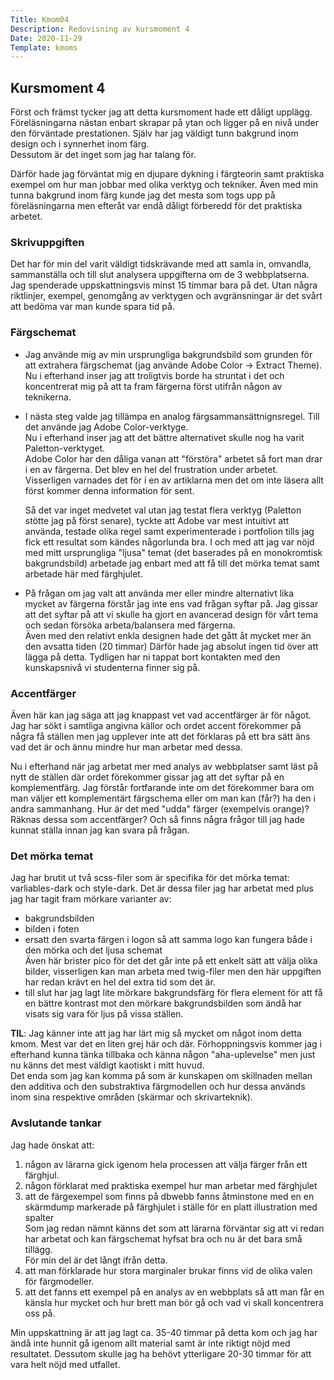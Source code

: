 ```yaml
---
Title: Kmom04
Description: Redovisning av kursmoment 4
Date: 2020-11-29
Template: kmoms
---
```


## Kursmoment 4

Först och främst tycker jag att detta kursmoment hade ett dåligt upplägg.
Föreläsningarna nästan enbart skrapar på ytan och ligger på en nivå under den förväntade prestationen.
Själv har jag väldigt tunn bakgrund inom design och i synnerhet inom färg.  
Dessutom är det inget som jag har talang för.

Därför hade jag förväntat mig en djupare dykning i färgteorin samt praktiska exempel om hur man jobbar med olika verktyg och tekniker.
Även med min tunna bakgrund inom färg kunde jag det mesta som togs upp på föreläsningarna
men efteråt var endå dåligt förberedd för det praktiska arbetet.

### Skrivuppgiften

Det har för min del varit väldigt tidskrävande med att samla in, omvandla, sammanställa och till slut analysera uppgifterna om de 3 webbplatserna.
Jag spenderade uppskattningsvis minst 15 timmar bara på det.
Utan några riktlinjer, exempel, genomgång av verktygen och avgränsningar är det svårt att bedöma var man kunde spara tid på.

### Färgschemat

- Jag använde mig av min ursprungliga bakgrundsbild som grunden för att extrahera färgschemat (jag använde Adobe Color -> Extract Theme).
  Nu i efterhand inser jag att troligtvis borde ha struntat i det och koncentrerat mig på att ta fram färgerna först utifrån någon av teknikerna.
- I nästa steg valde jag tillämpa en analog färgsammansättnignsregel. Till det använde jag Adobe Color-verktyge.  
  Nu i efterhand inser jag att det bättre alternativet skulle nog ha varit Paletton-verktyget.  
  Adobe Color har den dåliga vanan att "förstöra" arbetet så fort man drar i en av färgerna.
  Det blev en hel del frustration under arbetet. Visserligen varnades det för i en av artiklarna men det om inte läsera allt först kommer denna information för sent.

  Så det var inget medvetet val utan jag testat flera verktyg (Paletton stötte jag på först senare), tyckte att Adobe var mest intuitivt att använda,
  testade olika regel samt experimenterade i portfolion tills jag fick ett resultat som kändes någorlunda bra.
  I och med att jag var nöjd med mitt ursprungliga "ljusa" temat (det baserades på en monokromtisk bakgrundsbild)
  arbetade jag enbart med att få till det mörka temat samt arbetade här med färghjulet.
- På frågan om jag valt att använda mer eller mindre alternativt lika mycket av färgerna förstår jag inte ens vad frågan syftar på.
  Jag gissar att det syftar på att vi skulle ha gjort en avancerad design för vårt tema och sedan försöka arbeta/balansera med färgerna.  
  Även med den relativt enkla designen hade det gått åt mycket mer än den avsatta tiden (20 timmar)
  Därför hade jag absolut ingen tid över att lägga på detta. Tydligen har ni tappat bort kontakten med den kunskapsnivå vi studenterna finner sig på.

### Accentfärger

Även här kan jag säga att jag knappast vet vad accentfärger är för något. Jag har sökt i samtliga angivna källor
och ordet accent förekommer på några få ställen men jag upplever inte att det förklaras på ett bra sätt äns vad det är
och ännu mindre hur man arbetar med dessa.

Nu i efterhand när jag arbetat mer med analys av webbplatser samt läst på nytt de ställen där ordet förekommer gissar jag att det syftar på en komplementfärg. Jag förstår fortfarande inte om det förekommer bara
om man väljer ett komplementärt färgschema eller om man kan (får?) ha den i andra sammanhang.
Hur är det med "udda" färger (exempelvis orange)? Räknas dessa som accentfärger?
Och så finns några frågor till jag hade kunnat ställa innan jag kan svara på frågan.

### Det mörka temat

Jag har brutit ut två scss-filer som är specifika för det mörka temat: varliables-dark och style-dark.
Det är dessa filer jag har arbetat med plus jag har tagit fram mörkare varianter av:

- bakgrundsbilden
- bilden i foten
- ersatt den svarta färgen i logon så att samma logo kan fungera både i den mörka och det ljusa schemat  
  Även här brister pico för det det går inte på ett enkelt sätt att välja olika bilder, visserligen kan man arbeta med twig-filer
  men den här uppgiften har redan krävt en hel del extra tid som det är.
- till slut har jag lagt lite mörkare bakgrundsfärg för flera element för att få en bättre kontrast mot den mörkare bakgrundsbilden
  som ändå har visats sig vara för ljus på vissa ställen.

__TIL__: Jag känner inte att jag har lärt mig så mycket om något inom detta kmom. Mest var det en liten grej här och där.
Förhoppningsvis kommer jag i efterhand kunna tänka tillbaka och känna någon "aha-uplevelse" men just nu känns det mest väldigt kaotiskt i mitt huvud.  
Det enda som jag kan komma på som är kunskapen om skillnaden mellan den additiva och den substraktiva färgmodellen
och hur dessa används inom sina respektive områden (skärmar och skrivarteknik).

### Avslutande tankar

Jag hade önskat att:

1.  någon av lärarna gick igenom hela processen att välja färger från ett färghjul.
2. någon förklarat med praktiska exempel hur man arbetar med färghjulet
3. att de färgexempel som finns på dbwebb fanns åtminstone med en en skärmdump markerade på färghjulet i ställe för en platt illustration med spalter  
   Som jag redan nämnt känns det som att lärarna förväntar sig att vi redan har arbetat och kan färgschemat hyfsat bra och nu är det bara små tillägg.  
   För min del är det långt ifrån detta.
4. att man förklarade hur stora marginaler brukar finns vid de olika valen för färgmodeller.
5. att det fanns ett exempel på en analys av en webbplats så att man får en känsla hur mycket och hur brett man bör gå och vad vi skall koncentrera oss på.

Min uppskattning är att jag lagt ca. 35-40 timmar på detta kom och jag har ändå inte hunnit gå igenom allt material samt är inte riktigt nöjd med resultatet.
Dessutom skulle jag ha behövt ytterligare 20-30 timmar för att vara helt nöjd med utfallet.
